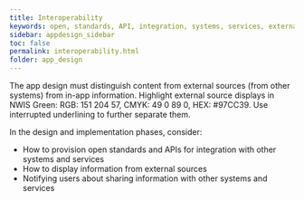 ```yaml
---
title: Interoperability  
keywords: open, standards, API, integration, systems, services, external
sidebar: appdesign_sidebar
toc: false
permalink: interoperability.html
folder: app_design 
---
```


The app design must distinguish content from external sources (from other systems) from in-app information. Highlight external source displays in NWIS Green: RGB: 151 204 57, CMYK: 49 0 89 0, HEX: #97CC39. Use interrupted underlining to further separate them.
  
In the design and implementation phases, consider:  
* How to provision open standards and APIs for integration with other systems and services  
* How to display information from external sources  
* Notifying users about sharing information with other systems and services  
